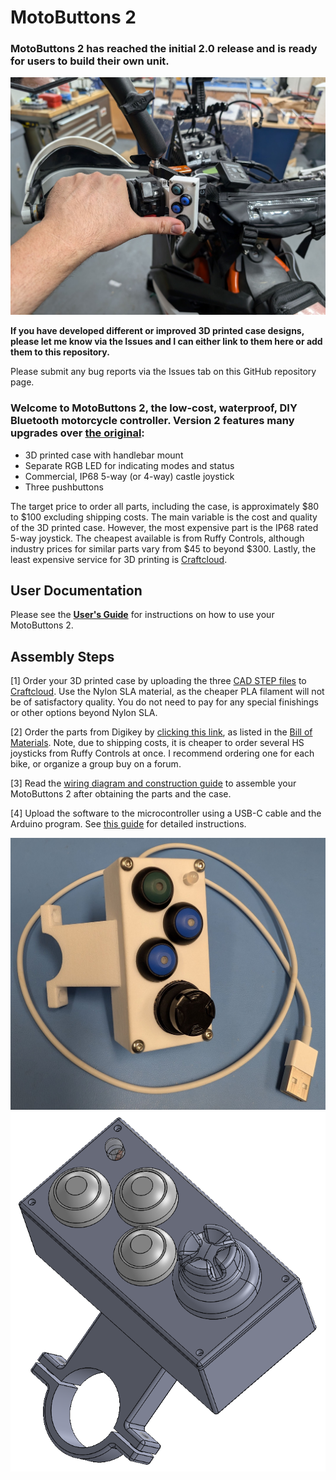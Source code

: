 # MotoButtons 2
### MotoButtons 2 has reached the initial 2.0 release and is ready for users to build their own unit.
<img src="ConstructionGuide/pics/MB_hand_demo.jpg" alt="Completed unit mounted to bike" width="600"/>

**If you have developed different or improved 3D printed case designs, please let me know via the Issues and I can either link to them here or add them to this repository.**

Please submit any bug reports via the Issues tab on this GitHub repository page.

### Welcome to MotoButtons 2, the low-cost, waterproof, DIY Bluetooth motorcycle controller. Version 2 features many upgrades over [the original](https://github.com/joncox123/MotoButtons):
- 3D printed case with handlebar mount
- Separate RGB LED for indicating modes and status
- Commercial, IP68 5-way (or 4-way) castle joystick
- Three pushbuttons

The target price to order all parts, including the case, is approximately $80 to $100 excluding shipping costs. The main variable is the cost and quality of the 3D printed case. However, the most expensive part is the IP68 rated 5-way joystick. The cheapest available is from Ruffy Controls, although industry prices for similar parts vary from $45 to beyond $300. Lastly, the least expensive service for 3D printing is [Craftcloud](https://craftcloud3d.com/).

## User Documentation
Please see the **[User's Guide](./UsersGuide/README.md)** for instructions on how to use your MotoButtons 2.

## Assembly Steps

[1] Order your 3D printed case by uploading the three [CAD STEP files](./Case/Parts) to [Craftcloud](https://craftcloud3d.com/). Use the Nylon SLA material, as the cheaper PLA filament will not be of satisfactory quality. You do not need to pay for any special finishings or other options beyond Nylon SLA.

[2] Order the parts from Digikey by [clicking this link](https://www.digikey.com/short/hzjjppm1), as listed in the [Bill of Materials](./Parts/BOM.csv). Note, due to shipping costs, it is cheaper to order several HS joysticks from Ruffy Controls at once. I recommend ordering one for each bike, or organize a group buy on a forum.

[3] Read the [wiring diagram and construction guide](./ConstructionGuide/README.md) to assemble your MotoButtons 2 after obtaining the parts and the case.

[4] Upload the software to the microcontroller using a USB-C cable and the Arduino program. See [this guide](./Programming/README.md) for detailed instructions.

<img src="ConstructionGuide/pics/MB_assembled.jpg" alt="Assembled unit on electrical bench" width="600"/>
<img src="Case/MB2_Case.PNG" alt="3D Printed Case Model" width="600"/>
